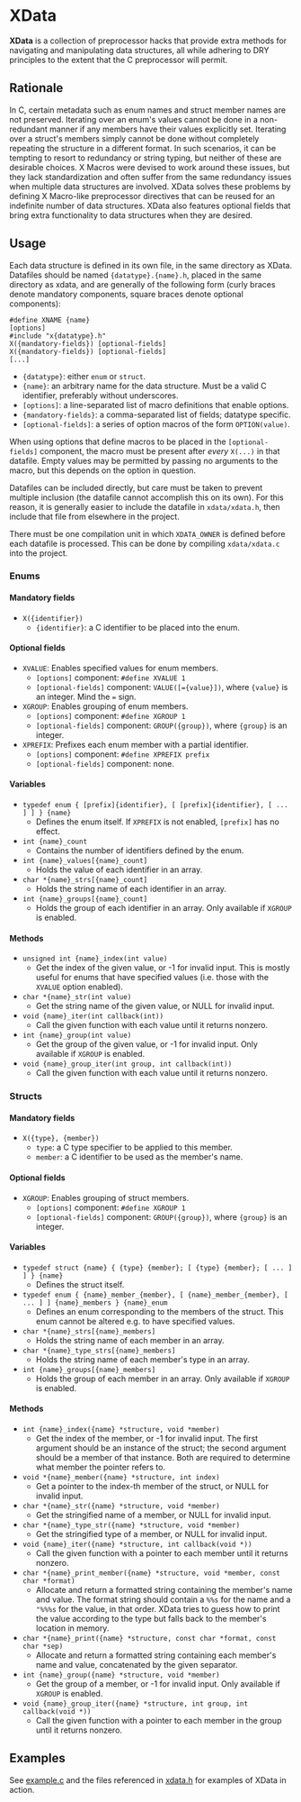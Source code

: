 XData
=====


**XData** is a collection of preprocessor hacks that provide extra methods for
navigating and manipulating data structures, all while adhering to DRY
principles to the extent that the C preprocessor will permit.


Rationale
---------


In C, certain metadata such as enum names and struct member names are not
preserved. Iterating over an enum's values cannot be done in a non-redundant
manner if any members have their values explicitly set. Iterating over a
struct's members simply cannot be done without completely repeating the
structure in a different format. In such scenarios, it can be tempting to
resort to redundancy or string typing, but neither of these are desirable
choices. X Macros were devised to work around these issues, but they lack
standardization and often suffer from the same redundancy issues when multiple
data structures are involved. XData solves these problems by defining
X Macro-like preprocessor directives that can be reused for an indefinite
number of data structures. XData also features optional fields that bring extra
functionality to data structures when they are desired.


Usage
-----


Each data structure is defined in its own file, in the same directory as XData.
Datafiles should be named `{datatype}.{name}.h`, placed in the same directory
as xdata, and are generally of the following form (curly braces denote
mandatory components, square braces denote optional components):

    #define XNAME {name}
    [options]
    #include "x{datatype}.h"
    X({mandatory-fields}) [optional-fields]
    X({mandatory-fields}) [optional-fields]
    [...]

* `{datatype}`: either `enum` or `struct`.
* `{name}`: an arbitrary name for the data structure. Must be a valid C
	identifier, preferably without underscores.
* `[options]`: a line-separated list of macro definitions that enable options.
* `{mandatory-fields}`: a comma-separated list of fields; datatype specific.
* `[optional-fields]`: a series of option macros of the form `OPTION(value)`.

When using options that define macros to be placed in the `[optional-fields]`
component, the macro must be present after *every* `X(...)` in that datafile.
Empty values may be permitted by passing no arguments to the macro, but this
depends on the option in question.

Datafiles can be included directly, but care must be taken to prevent multiple
inclusion (the datafile cannot accomplish this on its own). For this reason, it
is generally easier to include the datafile in `xdata/xdata.h`, then include
that file from elsewhere in the project.

There must be one compilation unit in which `XDATA_OWNER` is defined before
each datafile is processed. This can be done by compiling `xdata/xdata.c` into
the project.


### Enums


#### Mandatory fields

* `X({identifier})`
    -  `{identifier}`: a C identifier to be placed into the enum.

#### Optional fields

* `XVALUE`: Enables specified values for enum members.
	- `[options]` component: `#define XVALUE 1`
	- `[optional-fields]` component: `VALUE([={value}])`, where `{value}` is an
        integer. Mind the `=` sign.
* `XGROUP`: Enables grouping of enum members.
	- `[options]` component: `#define XGROUP 1`
	- `[optional-fields]` component: `GROUP({group})`, where `{group}` is an
        integer.
* `XPREFIX`: Prefixes each enum member with a partial identifier.
	- `[options]` component: `#define XPREFIX prefix`
	- `[optional-fields]` component: none.

#### Variables

* `typedef enum { [prefix]{identifier}, [ [prefix]{identifier}, [ ... ] ] }
        {name}`
	- Defines the enum itself. If `XPREFIX` is not enabled, `[prefix]` has no
		effect.
* `int {name}_count`
	- Contains the number of identifiers defined by the enum.
* `int {name}_values[{name}_count]`
	- Holds the value of each identifier in an array.
* `char *{name}_strs[{name}_count]`
	- Holds the string name of each identifier in an array.
* `int {name}_groups[{name}_count]`
	- Holds the group of each identifier in an array. Only available if
		`XGROUP` is enabled.

#### Methods

* `unsigned int {name}_index(int value)`
	- Get the index of the given value, or -1 for invalid input. This is mostly
		useful for enums that have specified values (i.e. those with the
        `XVALUE` option enabled).
* `char *{name}_str(int value)`
	- Get the string name of the given value, or NULL for invalid input.
* `void {name}_iter(int callback(int))`
	- Call the given function with each value until it returns nonzero.
* `int {name}_group(int value)`
	- Get the group of the given value, or -1 for invalid input. Only available
        if `XGROUP` is enabled.
* `void {name}_group_iter(int group, int callback(int))`
	- Call the given function with each value until it returns nonzero.


### Structs


#### Mandatory fields

* `X({type}, {member})`
    - `type`: a C type specifier to be applied to this member.
    - `member`: a C identifier to be used as the member's name.

#### Optional fields

* `XGROUP`: Enables grouping of struct members.
	- `[options]` component: `#define XGROUP 1`
	- `[optional-fields]` component: `GROUP({group})`, where `{group}` is an
        integer.

#### Variables

* `typedef struct {name} { {type} {member}; [ {type} {member}; [ ... ] ] }
        {name}`
	- Defines the struct itself.
* `typedef enum { {name}_member_{member}, [ {name}_member_{member}, [ ... ] ]
	    {name}_members } {name}_enum`
	- Defines an enum corresponding to the members of the struct. This enum
		cannot be altered e.g. to have specified values.
* `char *{name}_strs[{name}_members]`
	- Holds the string name of each member in an array.
* `char *{name}_type_strs[{name}_members]`
	- Holds the string name of each member's type in an array.
* `int {name}_groups[{name}_members]`
	- Holds the group of each member in an array. Only available if `XGROUP` is
		enabled.

#### Methods

* `int {name}_index({name} *structure, void *member)`
	- Get the index of the member, or -1 for invalid input.
		The first argument should be an instance of the struct; the second
		argument should be a member of that instance. Both are required to
		determine what member the pointer refers to.
* `void *{name}_member({name} *structure, int index)`
	- Get a pointer to the index-th member of the struct, or NULL for invalid
        input.
* `char *{name}_str({name} *structure, void *member)`
	- Get the stringified name of a member, or NULL for invalid input.
* `char *{name}_type_str({name} *structure, void *member)`
	- Get the stringified type of a member, or NULL for invalid input.
* `void {name}_iter({name} *structure, int callback(void *))`
	- Call the given function with a pointer to each member until it returns
		nonzero.
* `char *{name}_print_member({name} *structure, void *member, const char *format)`
	- Allocate and return a formatted string containing the member's name and
		value. The format string should contain a `%%s` for the name and a
		`"%%%s` for the value, in that order. XData tries to guess how to print
		the value according to the type but falls back to the member's location
		in memory.
* `char *{name}_print({name} *structure, const char *format, const char *sep)`
	- Allocate and return a formatted string containing each member's name and
		value, concatenated by the given separator.
* `int {name}_group({name} *structure, void *member)`
	- Get the group of a member, or -1 for invalid input. Only available if
		`XGROUP` is enabled.
* `void {name}_group_iter({name} *structure, int group, int callback(void *))`
	- Call the given function with a pointer to each member in the group until
		it returns nonzero.


Examples
--------


See [example.c](example.c) and the files referenced in
[xdata.h](xdata/xdata.h) for examples of XData in action.
